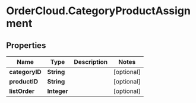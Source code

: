 # OrderCloud.CategoryProductAssignment

## Properties
Name | Type | Description | Notes
------------ | ------------- | ------------- | -------------
**categoryID** | **String** |  | [optional] 
**productID** | **String** |  | [optional] 
**listOrder** | **Integer** |  | [optional] 


